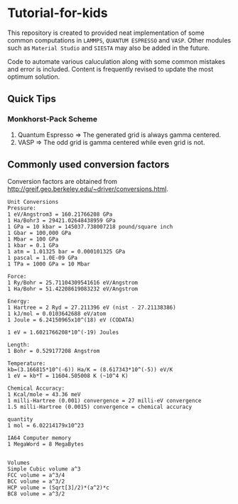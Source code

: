 # Tutorial-for-kids

This repository is created to provided neat implementation of some common computations in `LAMMPS`, `QUANTUM ESPRESSO` and `VASP`. Other modules such as `Material Studio` and `SIESTA` may also be added in the future.

Code to automate various caluculation along with some common mistakes and error is included. Content is frequently revised to update the most optimum solution.

## Quick Tips

### Monkhorst-Pack Scheme

1. Quantum Espresso => The generated grid is always gamma centered.
2. VASP => The odd grid is gamma centered while even grid is not.

## Commonly used conversion factors

Conversion factors are obtained from http://greif.geo.berkeley.edu/~driver/conversions.html.
```text
Unit Conversions
Pressure:
1 eV/Angstrom3 = 160.21766208 GPa
1 Ha/Bohr3 = 29421.02648438959 GPa
1 GPa = 10 kbar = 145037.738007218 pound/square inch
1 Gbar = 100,000 GPa
1 Mbar = 100 GPa
1 kbar = 0.1 GPa
1 atm = 1.01325 bar = 0.000101325 GPa
1 pascal = 1.0E-09 GPa
1 TPa = 1000 GPa = 10 Mbar

Force:
1 Ry/Bohr = 25.71104309541616 eV/Angstrom
1 Ha/Bohr = 51.42208619083232 eV/Angstrom

Energy:
1 Hartree = 2 Ryd = 27.211396 eV (nist - 27.21138386)
1 kJ/mol = 0.0103642688 eV/atom
1 Joule = 6.24150965x10^(18) eV (CODATA)

1 eV = 1.6021766208*10^(-19) Joules

Length:
1 Bohr = 0.529177208 Angstrom

Temperature:
kb=(3.166815*10^(-6)) Ha/K = (8.617343*10^(-5)) eV/K
1 eV = kb*T = 11604.505008 K (~10^4 K)

Chemical Accuracy:
1 Kcal/mole = 43.36 meV
1 milli-Hartree (0.001) convergence = 27 milli-eV convergence
1.5 milli-Hartree (0.0015) convergence = chemical accuracy

quantity
1 mol = 6.02214179x10^23

IA64 Computer memory
1 MegaWord = 8 MegaBytes


Volumes
Simple Cubic volume a^3
FCC volume = a^3/4
BCC volume = a^3/2
HCP volume = (Sqrt[3]/2)*(a^2)*c
BC8 volume = a^3/2
```
